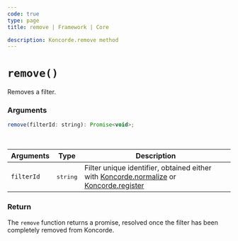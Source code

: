 ```yaml
---
code: true
type: page
title: remove | Framework | Core

description: Koncorde.remove method
---
```


# `remove()`

Removes a filter.

### Arguments

```js
remove(filterId: string): Promise<void>;
```

<br/>

| Arguments  | Type              | Description                                                                                                     |
| ---------- | ----------------- | --------------------------------------------------------------------------------------------------------------- |
| `filterId` | <pre>string</pre> | Filter unique identifier, obtained either with [Koncorde.normalize](/core/2/framework/classes/koncorde/normalize) or [Koncorde.register](/core/2/framework/classes/koncorde/register) |

### Return

The `remove` function returns a promise, resolved once the filter has been completely removed from Koncorde.
